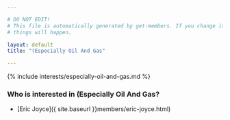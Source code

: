 ```yaml
---

# DO NOT EDIT!
# This file is automatically generated by get-members. If you change it, bad
# things will happen.

layout: default
title: "(Especially Oil And Gas"

---
```


{% include interests/especially-oil-and-gas.md %}

### Who is interested in (Especially Oil And Gas?


* [Eric Joyce]({ site.baseurl }}members/eric-joyce.html)
